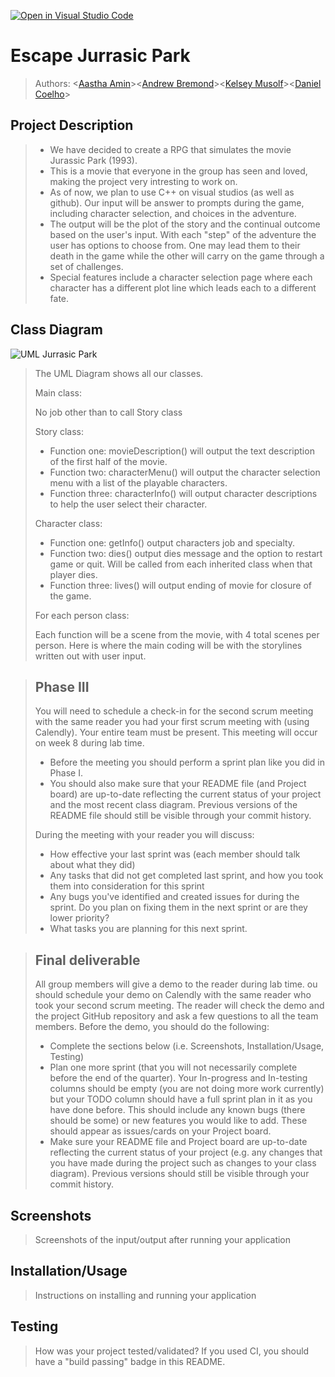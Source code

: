 [![Open in Visual Studio Code](https://classroom.github.com/assets/open-in-vscode-c66648af7eb3fe8bc4f294546bfd86ef473780cde1dea487d3c4ff354943c9ae.svg)](https://classroom.github.com/online_ide?assignment_repo_id=8879644&assignment_repo_type=AssignmentRepo)
# Escape Jurrasic Park
 
 > Authors: \<[Aastha Amin](https://github.com/aasthaamin)\>\<[Andrew Bremond](https://github.com/Andrew-Bremond)\>\<[Kelsey Musolf](https://github.com/M00se346)\>\<[Daniel Coelho](https://github.com/dcoelho045)\>

## Project Description
 >
 > * We have decided to create a RPG that simulates the movie Jurassic Park (1993). 
 > * This is a movie that everyone in the group has seen and loved, making the project very intresting to work on. 
 > * As of now, we plan to use C++ on visual studios (as well as github). Our input will be answer to prompts during the game, including character selection, and choices in the adventure. 
 > * The output will be the plot of the story and the continual outcome based on the user's input. With each "step" of the adventure the user has options to choose from. One may lead them to their death in the game while the other will carry on the game through a set of challenges. 
 > * Special features include a character selection page where each character has a different plot line which leads each to a different fate. 
 > 

## Class Diagram

![UML Jurrasic Park](https://user-images.githubusercontent.com/104599718/200188446-9a450d11-a293-42f4-bae4-f3ca039b8aec.jpg)


> The UML Diagram shows all our classes.
> 
> Main class:
> 
> No job other than to call Story class
> 
> Story class:
> 
> * Function one: movieDescription() will output the text description of the first half of the movie.
> * Function two: characterMenu() will output the character selection menu with a list of the playable characters. 
> * Function three: characterInfo() will output character descriptions to help the user select their character. 
> 
> Character class:
> * Function one: getInfo() output characters job and specialty. 
> * Function two: dies() output dies message and the option to restart game or quit. Will be called from each inherited class when that player dies.
> * Function three: lives() will output ending of movie for closure of the game. 
> 
> For each person class:
> 
> Each function will be a scene from the movie, with 4 total scenes per person. Here is where the main coding will be with the storylines written out with user input. 




 > ## Phase III
 > You will need to schedule a check-in for the second scrum meeting with the same reader you had your first scrum meeting with (using Calendly). Your entire team must be present. This meeting will occur on week 8 during lab time.
 > * Before the meeting you should perform a sprint plan like you did in Phase I.
 > * You should also make sure that your README file (and Project board) are up-to-date reflecting the current status of your project and the most recent class diagram. Previous versions of the README file should still be visible through your commit history.
> 
> During the meeting with your reader you will discuss: 
 > * How effective your last sprint was (each member should talk about what they did)
 > * Any tasks that did not get completed last sprint, and how you took them into consideration for this sprint
 > * Any bugs you've identified and created issues for during the sprint. Do you plan on fixing them in the next sprint or are they lower priority?
 > * What tasks you are planning for this next sprint.

 
 > ## Final deliverable
 > All group members will give a demo to the reader during lab time. ou should schedule your demo on Calendly with the same reader who took your second scrum meeting. The reader will check the demo and the project GitHub repository and ask a few questions to all the team members. 
 > Before the demo, you should do the following:
 > * Complete the sections below (i.e. Screenshots, Installation/Usage, Testing)
 > * Plan one more sprint (that you will not necessarily complete before the end of the quarter). Your In-progress and In-testing columns should be empty (you are not doing more work currently) but your TODO column should have a full sprint plan in it as you have done before. This should include any known bugs (there should be some) or new features you would like to add. These should appear as issues/cards on your Project board.
 > * Make sure your README file and Project board are up-to-date reflecting the current status of your project (e.g. any changes that you have made during the project such as changes to your class diagram). Previous versions should still be visible through your commit history. 
 
 ## Screenshots
 > Screenshots of the input/output after running your application
 ## Installation/Usage
 > Instructions on installing and running your application
 ## Testing
 > How was your project tested/validated? If you used CI, you should have a "build passing" badge in this README.
 
